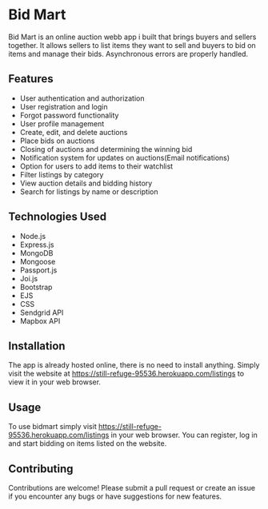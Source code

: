 # Bid Mart
Bid Mart is an online auction webb app i built that brings buyers and sellers together. It allows sellers to list items they want to sell and buyers to bid on items and manage their bids. Asynchronous errors are properly handled.

## Features
- User authentication and authorization
- User registration and login
- Forgot password functionality
- User profile management 
- Create, edit, and delete auctions
- Place bids on auctions
- Closing of auctions and determining the winning bid
- Notification system for updates on auctions(Email notifications)
- Option for users to add items to their watchlist
- Filter listings by category
- View auction details and bidding history
- Search for listings by name or description
	
## Technologies Used
- Node.js
- Express.js
- MongoDB
- Mongoose
- Passport.js
- Joi.js
- Bootstrap
- EJS
- CSS
- Sendgrid API
- Mapbox API

## Installation
The app is already hosted online, there is no need to install anything. Simply visit the website at https://still-refuge-95536.herokuapp.com/listings to view it in your web browser.

## Usage
To use bidmart simply visit https://still-refuge-95536.herokuapp.com/listings in your web browser. You can register, log in and start bidding on items listed on the website.
	
## Contributing
Contributions are welcome! Please submit a pull request or create an issue if you encounter any bugs or have suggestions for new features.
